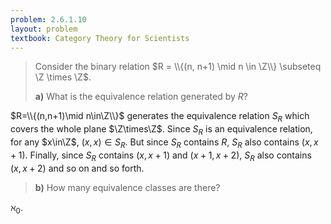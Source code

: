 ```yaml
---
problem: 2.6.1.10 
layout: problem
textbook: Category Theory for Scientists
---
```


> Consider the binary relation $R = \\{(n, n+1) \mid n \in \Z\\} \subseteq \Z
> \times \Z$.
> 
> **a)** What is the equivalence relation generated by $R$?

$R=\\{(n,n+1)\mid n\in\Z\\}$ generates the equivalence relation $S_R$ which 
covers the whole plane $\Z\times\Z$. Since $S_R$ is an equivalence relation, for
any $x\in\Z$, $(x,x)\in S_R$. But since $S_R$ contains $R$, $S_R$ also contains
$(x, x+1)$. Finally, since $S_R$ contains $(x, x+1)$ and $(x+1, x+2)$, $S_R$
also contains $(x, x+2)$ and so on and so forth.
 
> **b)** How many equivalence classes are there?

$\aleph_0$.
